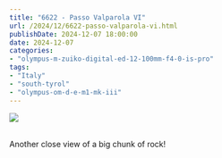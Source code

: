 ```yaml
---
title: "6622 - Passo Valparola VI"
url: /2024/12/6622-passo-valparola-vi.html
publishDate: 2024-12-07 18:00:00
date: 2024-12-07
categories:
- "olympus-m-zuiko-digital-ed-12-100mm-f4-0-is-pro"
tags:
- "Italy"
- "south-tyrol"
- "olympus-om-d-e-m1-mk-iii"
---
```

<div class="container">
<div class="center"><a target="_blank" href="https://d25zfm9zpd7gm5.cloudfront.net/1200x1200/2020/20200908_120124_lr.jpg"><img class="webfeedsFeaturedVisual" src="https://d25zfm9zpd7gm5.cloudfront.net/0600x0600/2020/20200908_120124_lr.jpg" /></a></div>
</div>
<br />

Another close view of a big chunk of rock!
